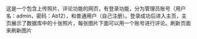 这是一个包含上传照片、评论功能的网页，有登录功能，分为管理员账号（用户名：admin，密码：Ab12），和普通用户（自己注册）。登录成功后进入主页，主页展示了数据库中的十张照片，每张图片下面可以用一个账号进行评论。刷新页面来刷新图片
